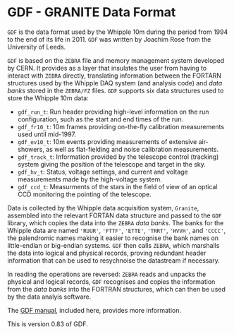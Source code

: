 # GDF - GRANITE Data Format

`GDF` is the data format used by the Whipple 10m during the period from 1994 to the end of its life in 2011. `GDF` was written by Joachim Rose from the University of Leeds.

`GDF` is based on the `ZEBRA` file and memory management system developed by CERN. It provides as a layer that insulates the user from having to interact with `ZEBRA` directly, translating information between the FORTARN structures used by the Whipple DAQ system (and analysis code) and *data banks* stored in the `ZEBRA/FZ` files. `GDF` supports six data structures used to store the Whipple 10m data:

- `gdf_run_t`: Run header providing high-level information on the run configuration, such as the start and end times of the run.
- `gdf_fr10_t`: 10m frames providing on-the-fly calibration measurements used until mid-1997.
- `gdf_ev10_t`: 10m events providing measurements of extensive air-showers, as well as flat-fielding and noise calibration measurements.
- `gdf_track_t`: Information provided by the telescope control (tracking) system giving the position of the telescope and target in the sky.
- `gdf_hv_t`: Status, voltage settings, and current and voltage measurements made by the high-voltage system.
- `gdf_ccd_t`: Measurments of the stars in the field of view of an optical CCD monitoring the pointing of the telescope.

Data is collected by the Whipple data acquisition system, `Granite`, assembled into the relevant FORTAN data structure and passed to the `GDF` library, which copies the data into the `ZEBRA` *data banks*. The banks for the Whipple data are named `'RUUR'`, `'FTTF'`, `'ETTE'`, `'TRRT'`, `'HVVH'`, and `'CCCC'`, the palendromic names making it easier to recognise the bank names on little-endian or big-endian systems. `GDF` then calls `ZEBRA`, which marshalls the data into logical and physical records, proving redundant header information that can be used to resychnoise the datastream if necessary.

In reading the operations are reversed: `ZEBRA` reads and unpacks the physical and logical records, `GDF` recognises and copies the information from the *data banks* into the FORTRAN structures, which can then be used by the data analyis software.

The [GDF manual](https://github.com/Whipple10m/GDF/blob/main/gdf.pdf), included here, provides more information.

This is version 0.83 of GDF.
